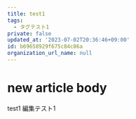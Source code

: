 ```yaml
---
title: test1
tags:
  - タグテスト1
private: false
updated_at: '2023-07-02T20:36:46+09:00'
id: b69658929f675c84c86a
organization_url_name: null
---
```

# new article body
test1
編集テスト1
